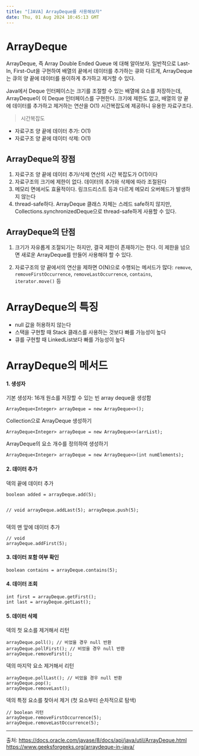 ```yaml
---
title: "[JAVA] ArrayDeque를 사용해보자"
date: Thu, 01 Aug 2024 10:45:13 GMT
---
```


<h1 id="arraydeque">ArrayDeque</h1>
<p>ArrayDeque, 즉 Array Double Ended Queue 에 대해 알아보자. 일반적으로 Last-In, First-Out을 구현하여 배열의 끝에서 데이터를 추가하는 큐와 다르게, ArrayDeque는 큐의 양 끝에 데이터를 용이하게 추가하고 제거할 수 있다. </p>
<p>Java에서 Deque 인터페이스는 크기를 조절할 수 있는 배열에 요소를 저장하는데, ArrayDeque이 이 Deque 인터페이스를 구현한다. 크기에 제한도 없고, 배열의 양 끝에 데이터를 추가하고 제거하는 연산을 O(1) 시간복잡도에 제공하니 유용한 자료구조다. </p>
<blockquote>
<p>시간복잡도</p>
</blockquote>
<ul>
<li>자료구조 양 끝에 데이터 추가: O(1)</li>
<li>자료구조 양 끝에 데이터 삭제: O(1)</li>
</ul>
<h2 id="arraydeque의-장점">ArrayDeque의 장점</h2>
<ol>
<li>자료구조 양 끝에 데이터 추가/삭제 연산의 시간 복잡도가 O(1)이다</li>
<li>자료구조의 크기에 제한이 없다. 
데이터의 추가와 삭제에 따라 조절된다</li>
<li>메모리 면에서도 효율적이다.
링크드리스트 등과 다르게 메모리 오버헤드가 발생하지 않는다</li>
<li>thread-safe하다. 
ArrayDeque 클래스 자체는 스레드 safe하지 않지만, Collections.synchronizedDeque으로 thread-safe하게 사용할 수 있다. </li>
</ol>
<h2 id="arraydeque의-단점">ArrayDeque의 단점</h2>
<ol>
<li><p>크기가 자유롭게 조절되기는 하지만, 결국 제한이 존재하기는 한다. 이 제한을 넘으면 새로운 ArrayDeque를 만들어 사용해야 할 수 있다. </p>
</li>
<li><p>자료구조의 양 끝에서의 연산을 제하면 O(N)으로 수행되는 메서드가 많다: <code>remove</code>, <code>removeFirstOccurrence</code>, <code>removeLastOccurrence</code>, <code>contains</code>, <code>iterator.move()</code> 등</p>
</li>
</ol>
<h1 id="arraydeque의-특징">ArrayDeque의 특징</h1>
<ul>
<li>null 값을 허용하지 않는다</li>
<li>스택을 구현할 때 Stack 클래스를 사용하는 것보다 빠를 가능성이 높다</li>
<li>큐를 구현할 때 LinkedList보다 빠를 가능성이 높다</li>
</ul>
<h1 id="arraydeque의-메서드">ArrayDeque의 메서드</h1>
<h4 id="1-생성자">1. 생성자</h4>
<p>기본 생성자: 16개 원소를 저장할 수 있는 빈 array deque을 생성함</p>
<pre><code class="language-java">ArrayDeque&lt;Integer&gt; arrayDeque = new ArrayDeque&lt;&gt;();</code></pre>
<p>Collection으로 ArrayDeque 생성하기</p>
<pre><code class="language-java">ArrayDeque&lt;Integer&gt; arrayDeque = new ArrayDeque&lt;&gt;(arrList);</code></pre>
<p>ArrayDeque의 요소 개수를 정의하여 생성하기</p>
<pre><code class="language-java">ArrayDeque&lt;Integer&gt; arrayDeque = new ArrayDeque&lt;&gt;(int numElements);</code></pre>
<h4 id="2-데이터-추가">2. 데이터 추가</h4>
<p>덱의 끝에 데이터 추가</p>
<pre><code class="language-java">boolean added = arrayDeque.add(5);

// void
arrayDeque.addLast(5);
arrayDeque.push(5);</code></pre>
<p>덱의 맨 앞에 데이터 추가</p>
<pre><code class="language-java">// void
arrayDeque.addFirst(5);</code></pre>
<h4 id="3-데이터-포함-여부-확인">3. 데이터 포함 여부 확인</h4>
<pre><code class="language-java">boolean contains = arrayDeque.contains(5);</code></pre>
<h4 id="4-데이터-조회">4. 데이터 조회</h4>
<pre><code class="language-java">int first = arrayDeque.getFirst();
int last = arrayDeque.getLast();</code></pre>
<h4 id="5-데이터-삭제">5. 데이터 삭제</h4>
<p>덱의 첫 요소를 제거해서 리턴</p>
<pre><code class="language-java">arrayDeque.poll(); // 비었을 경우 null 반환
arrayDeque.pollFirst(); // 비었을 경우 null 반환
arrayDeque.removeFirst();</code></pre>
<p>덱의 마지막 요소 제거해서 리턴</p>
<pre><code class="language-java">arrayDeque.pollLast(); // 비었을 경우 null 반환
arrayDeque.pop();
arrayDeque.removeLast();</code></pre>
<p>덱의 특정 요소를 찾아서 제거 (첫 요소부터 순차적으로 탐색)</p>
<pre><code class="language-java">// boolean 리턴
arrayDeque.removeFirstOccurrence(5);
arrayDeque.removeLastOccurrence(5);</code></pre>
<hr />
<p>출처: 
<a href="https://docs.oracle.com/javase/8/docs/api/java/util/ArrayDeque.html">https://docs.oracle.com/javase/8/docs/api/java/util/ArrayDeque.html</a>
<a href="https://www.geeksforgeeks.org/arraydeque-in-java/">https://www.geeksforgeeks.org/arraydeque-in-java/</a></p>